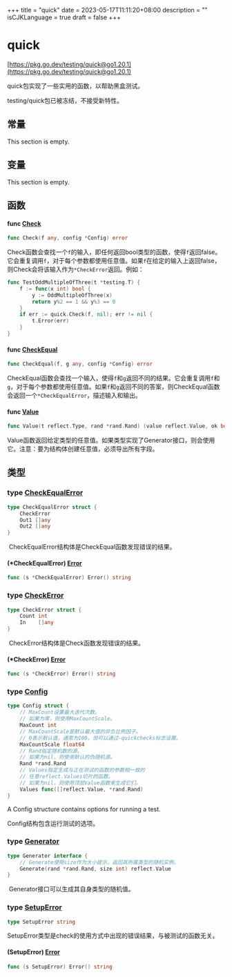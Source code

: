 +++
title = "quick"
date = 2023-05-17T11:11:20+08:00
description = ""
isCJKLanguage = true
draft = false
+++
# quick

[https://pkg.go.dev/testing/quick@go1.20.1](https://pkg.go.dev/testing/quick@go1.20.1)

quick包实现了一些实用的函数，以帮助黑盒测试。

testing/quick包已被冻结，不接受新特性。

## 常量 

This section is empty.

## 变量

This section is empty.

## 函数

#### func [Check](https://cs.opensource.google/go/go/+/go1.20.1:src/testing/quick/quick.go;l=263) 

``` go linenums="1"
func Check(f any, config *Config) error
```

​	Check函数会查找一个`f`的输入，即任何返回bool类型的函数，使得`f`返回false。它会重复调用`f`，对于每个参数都使用任意值。如果`f`在给定的输入上返回false，则Check会将该输入作为`*CheckError`返回。例如：

``` go linenums="1"
func TestOddMultipleOfThree(t *testing.T) {
	f := func(x int) bool {
		y := OddMultipleOfThree(x)
		return y%2 == 1 && y%3 == 0
	}
	if err := quick.Check(f, nil); err != nil {
		t.Error(err)
	}
}
```

#### func [CheckEqual](https://cs.opensource.google/go/go/+/go1.20.1:src/testing/quick/quick.go;l=302) 

``` go linenums="1"
func CheckEqual(f, g any, config *Config) error
```

​	CheckEqual函数会查找一个输入，使得`f`和`g`返回不同的结果。它会重复调用`f`和`g`，对于每个参数都使用任意值。如果`f`和`g`返回不同的答案，则CheckEqual函数会返回一个`*CheckEqualError`，描述输入和输出。

#### func [Value](https://cs.opensource.google/go/go/+/go1.20.1:src/testing/quick/quick.go;l=59) 

``` go linenums="1"
func Value(t reflect.Type, rand *rand.Rand) (value reflect.Value, ok bool)
```

​	Value函数返回给定类型的任意值。如果类型实现了Generator接口，则会使用它。注意：要为结构体创建任意值，必须导出所有字段。

## 类型

### type [CheckEqualError](https://cs.opensource.google/go/go/+/go1.20.1:src/testing/quick/quick.go;l=238) 

``` go linenums="1"
type CheckEqualError struct {
	CheckError
	Out1 []any
	Out2 []any
}
```

​	CheckEqualError结构体是CheckEqual函数发现错误的结果。

#### (*CheckEqualError) [Error](https://cs.opensource.google/go/go/+/go1.20.1:src/testing/quick/quick.go;l=244) 

``` go linenums="1"
func (s *CheckEqualError) Error() string
```

### type [CheckError](https://cs.opensource.google/go/go/+/go1.20.1:src/testing/quick/quick.go;l=228) 

``` go linenums="1"
type CheckError struct {
	Count int
	In    []any
}
```

​	CheckError结构体是Check函数发现错误的结果。

#### (*CheckError) [Error](https://cs.opensource.google/go/go/+/go1.20.1:src/testing/quick/quick.go;l=233) 

``` go linenums="1"
func (s *CheckError) Error() string
```

### type [Config](https://cs.opensource.google/go/go/+/go1.20.1:src/testing/quick/quick.go;l=177) 

``` go linenums="1"
type Config struct {
	// MaxCount设置最大迭代次数。
	// 如果为零，则使用MaxCountScale。
	MaxCount int
	// MaxCountScale是默认最大值的非负比例因子。
	// 0表示默认值，通常为100，但可以通过-quickchecks标志设置。
	MaxCountScale float64
	// Rand指定随机数的源。
	// 如果为nil，则使用默认的伪随机源。
	Rand *rand.Rand
	// Values指定生成与正在测试的函数的参数相一致的
    // 任意reflect.Values切片的函数。
	// 如果为nil，则使用顶层Value函数来生成它们。
	Values func([]reflect.Value, *rand.Rand)
}
```

A Config structure contains options for running a test.

Config结构包含运行测试的选项。

### type [Generator](https://cs.opensource.google/go/go/+/go1.20.1:src/testing/quick/quick.go;l=23) 

``` go linenums="1"
type Generator interface {
	// Generate使用size作为大小提示，返回其所属类型的随机实例。
	Generate(rand *rand.Rand, size int) reflect.Value
}
```

​	Generator接口可以生成其自身类型的随机值。

### type [SetupError](https://cs.opensource.google/go/go/+/go1.20.1:src/testing/quick/quick.go;l=223) 

``` go linenums="1"
type SetupError string
```

​	SetupError类型是check的使用方式中出现的错误结果，与被测试的函数无关。

#### (SetupError) [Error](https://cs.opensource.google/go/go/+/go1.20.1:src/testing/quick/quick.go;l=225) 

``` go linenums="1"
func (s SetupError) Error() string
```